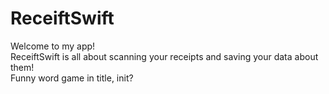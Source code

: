 # ReceiftSwift

Welcome to my app!\
ReceiftSwift is all about scanning your receipts and saving your data about them!\
Funny word game in title, init?
